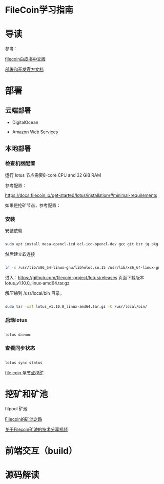 <h1>FileCoin学习指南</h>

# 导读


参考：

[filecoin白皮书中文版](https://gitee.com/xingzjx/blockchain/blob/master/filecoin%20whitepaper%20cn.md)

[部署和开发官方文档](https://docs.filecoin.io/)

# 部署
## 云端部署

- DigitalOcean

- Amazon Web Services

## 本地部署

### 检查机器配置

运行 lotus 节点需要8-core CPU and 32 GiB RAM

参考配置：

https://docs.filecoin.io/get-started/lotus/installation/#minimal-requirements

如果是挖矿节点，参考配置：


### 安装

安装依赖

```bash 

sudo apt install mesa-opencl-icd ocl-icd-opencl-dev gcc git bzr jq pkg-config curl clang build-essential hwloc libhwloc-dev wget -y && sudo apt upgrade -y


```

然后建立软连接

```bash

ln -s /usr/lib/x86_64-linux-gnu/libhwloc.so.15 /usr/lib/x86_64-linux-gnu/libhwloc.so.5

```

进入：https://github.com/filecoin-project/lotus/releases 页面下载版本 lotus_v1.10.0_linux-amd64.tar.gz

解压缩到 /usr/local/bin 目录。

```bash 

sudo tar -xzf lotus_v1.10.0_linux-amd64.tar.gz -C /usr/local/bin/

```

### 启动lotus

```bash

lotus daemon

```

### 查看同步状态

```bash 

lotus sync status

```

[file coin 单节点挖矿](https://nad128668.medium.com/comprehensive-guide-to-install-filecoin-mining-rig-8c95cb9613dc)

# 挖矿和矿池

filpool 矿池

[Filecoin的矿池之路](https://www.jinse.com/news/blockchain/643989.html)

[关于Filecoin矿池的技术分享视频](https://www.bilibili.com/video/av840003306/)

# 前端交互（build）

# 源码解读

